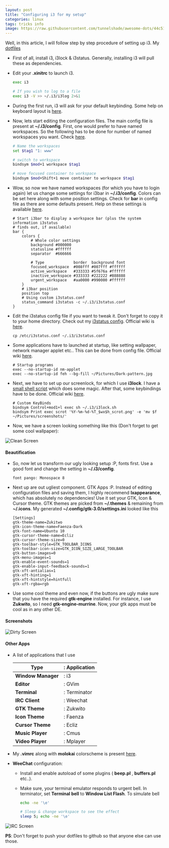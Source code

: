 ```yaml
---
layout: post
title: "Configuring i3 for my setup"
categories: linux
tags: tricks info
image: https://raw.githubusercontent.com/tunnelshade/awesome-dots/44c51685ac446ffdd2f6ec87252ed1c4be652026/screenshots/dirty2.png
---
```


Well, in this article, I will follow step by step procedure of setting up i3. My [dotfiles](http://github.com/tunnelshade/awesome-dots)

+ First of all, install i3, i3lock & i3status. Generally, installing i3 will pull these as dependencies.
+ Edit your **.xinitrc** to launch i3.

	```bash
	exec i3

	# If you wish to log to a file
	exec i3 -V >> ~/.i3/i3log 2>&1
	```

+ During the first run, i3 will ask for your default keybinding. Some help on keyboard layout is [here](http://i3wm.org/docs/userguide.html#_default_keybindings).
+ Now, lets start editing the configuration files. The main config file is present at **~/.i3/config**. First, one would prefer to have named workspaces.
So the following has to be done for number of named workspaces you want. Check [here](https://github.com/tunnelshade/awesome-dots/blob/44c51685ac446ffdd2f6ec87252ed1c4be652026/.i3/config#L90).

	```bash
	# Name the workspaces
	set $tag1 "1: www"

	# switch to workspace
	bindsym $mod+1 workspace $tag1

	# move focused container to workspace
	bindsym $mod+Shift+1 move container to workspace $tag1
	```

+ Wow, so now we have named workspaces (for which you have to login again) let us change some settings for i3bar in **~/.i3/config**. Colors can be set here along
with some position settings. Check for **bar** in config file as there are some defaults present. Help on these settings is available [here](http://i3wm.org/docs/userguide.html#_configuring_i3bar).

	```
	# Start i3bar to display a workspace bar (plus the system information i3status
	# finds out, if available)
	bar {
		colors {
			# Whole color settings
			background #000000
			statusline #ffffff
			separator  #666666

			# Type             border  background font
			focused_workspace  #008fff #007fff #ffffff
			active_workspace   #333333 #5f676a #ffffff
			inactive_workspace #333333 #222222 #888888
			urgent_workspace   #aa0000 #990000 #ffffff
		}
		# i3bar position
		position top
		# Using custom i3status.conf
		status_command i3status -c ~/.i3/i3status.conf
	}
	```

+ Edit the i3status config file if you want to tweak it. Don't forget to copy it to your home directory. Check out my
[i3status config](https://github.com/tunnelshade/awesome-dots/blob/master/.i3/i3status.conf). Official wiki is [here](http://i3wm.org/i3status/manpage.html).

	```
	cp /etc/i3status.conf ~/.i3/i3status.conf
	```

+ Some applications have to launched at startup, like setting wallpaper, network manager applet etc.. This can be done from config file. Official wiki
[here](http://i3wm.org/docs/userguide.html#exec).

	```
	# Startup programs
	exec --no-startup-id nm-applet
	exec --no-startup-id feh --bg-fill ~/Pictures/Dark-pattern.jpg
	```

+ Next, we have to set up our screenlock, for which I use **i3lock**. I have a [small shell script](https://github.com/tunnelshade/awesome-dots/blob/master/.i3/i3lock.sh) which does some magic.
After that, some keybindings have to be done. Official wiki [here](http://i3wm.org/docs/userguide.html#keybindings).

	```
	# Custom KeyBinds
	bindsym Control+mod1+l exec sh ~/.i3/i3lock.sh
	bindsym Print exec scrot '%Y-%m-%d-%T_$wx$h_scrot.png' -e 'mv $f ~/Pictures/screenshots/'
	```

+ Now, we have a screen looking something like this (Don't forget to get some cool wallpaper):

<img src="https://raw.githubusercontent.com/tunnelshade/awesome-dots/44c51685ac446ffdd2f6ec87252ed1c4be652026/screenshots/clean.png" class="image-center" alt="Clean Screen"/>

#### **Beautification**

+ So, now let us transform our ugly looking setup :P, fonts first. Use a good font and change the setting in **~/.i3/config**.

	```
	font pango: Monospace 8
	```

+ Next up are out ugliest component. GTK Apps :P. Instead of editing configuration files and saving them, I highly recommend **lxappearance**, which has
absolutely no dependencies! Use it set your GTK, Icon & Cursor theme. GTK themes are picked from **~/.themes** & remaining from **~/.icons**. My
generated **~/.config/gtk-3.0/settings.ini** looked like this

	```
	[Settings]
	gtk-theme-name=Zukitwo
	gtk-icon-theme-name=Faenza-Dark
	gtk-font-name=Ubuntu 10
	gtk-cursor-theme-name=Ecliz
	gtk-cursor-theme-size=0
	gtk-toolbar-style=GTK_TOOLBAR_ICONS
	gtk-toolbar-icon-size=GTK_ICON_SIZE_LARGE_TOOLBAR
	gtk-button-images=0
	gtk-menu-images=1
	gtk-enable-event-sounds=1
	gtk-enable-input-feedback-sounds=1
	gtk-xft-antialias=1
	gtk-xft-hinting=1
	gtk-xft-hintstyle=hintfull
	gtk-xft-rgba=rgb
	```

+ Use some cool theme and even now, if the buttons are ugly make sure that you have the required **gtk-engine** installed. For instance, I use **Zukwito**,
so I need **gtk-engine-murrine**. Now, your gtk apps must be cool as in any other DE.

#### **Screenshots**

<img src="https://raw.githubusercontent.com/tunnelshade/awesome-dots/44c51685ac446ffdd2f6ec87252ed1c4be652026/screenshots/dirty2.png" class="image-center" alt="Dirty Screen"/>

#### **Other Apps**

+ A list of applications that I use

	 Type                | : Application
	---------------------|------------
	 **Window Manager**  | : i3
	 **Editor**          | : GVim
	 **Terminal**        | : Terminator
	 **IRC Client**      | : Weechat
	 **GTK Theme**       | : Zukwito
	 **Icon Theme**      | : Faenza
	 **Cursor Theme**    | : Ecliz
	 **Music Player**    | : Cmus
	 **Video Player**    | : Mplayer


+ My **.vimrc** along with **molokai** colorscheme is present [here](https://github.com/tunnelshade/awesome-dots).
+ **WeeChat** configuration:
	+ Install and enable autoload of some plugins ( **beep.pl** , **buffers.pl** etc..).
	+ Make sure, your terminal emulator responds to urgent bell. In terminator, set **Terminal bell** to **Window List Flash**. To simulate bell

		```bash
		echo -ne '\e'

		# Sleep & change workspace to see the effect
		sleep 5; echo -ne '\e'
		```

<img src="https://raw.githubusercontent.com/tunnelshade/awesome-dots/22f8edae157e4a1dac6548fb004673d90ce6bf42/screenshots/dirty1.png" class="image-center" alt="IRC Screen"/>


**PS**: Don't forget to push your dotfiles to github so that anyone else can use those.
